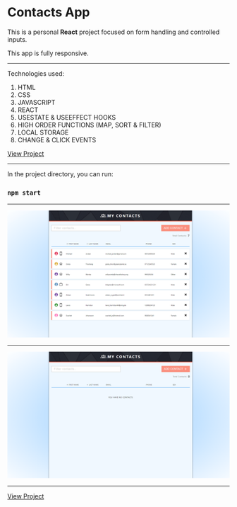 # Contacts App

This is a personal **React** project focused on form handling and controlled inputs.

This app is fully responsive.

---

Technologies used:

1. HTML 
2. CSS
3. JAVASCRIPT
4. REACT
5. USESTATE & USEEFFECT HOOKS
6. HIGH ORDER FUNCTIONS (MAP, SORT & FILTER)
7. LOCAL STORAGE
8. CHANGE & CLICK EVENTS

[View Project](https://my-contacts-appp.herokuapp.com/)

---

In the project directory, you can run:

### `npm start`

---

![This is an image](./src/assets/preview1.png)

---


![This is an image](./src/assets/preview2.png)

---

[View Project](https://my-contacts-appp.herokuapp.com/)








